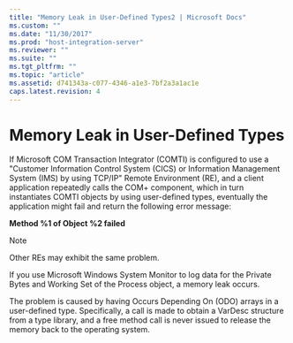 ```yaml
---
title: "Memory Leak in User-Defined Types2 | Microsoft Docs"
ms.custom: ""
ms.date: "11/30/2017"
ms.prod: "host-integration-server"
ms.reviewer: ""
ms.suite: ""
ms.tgt_pltfrm: ""
ms.topic: "article"
ms.assetid: d741343a-c077-4346-a1e3-7bf2a3a1ac1e
caps.latest.revision: 4
---
```

# Memory Leak in User-Defined Types
If Microsoft COM Transaction Integrator (COMTI) is configured to use a "Customer Information Control System (CICS) or Information Management System (IMS) by using TCP/IP" Remote Environment (RE), and a client application repeatedly calls the COM+ component, which in turn instantiates COMTI objects by using user-defined types, eventually the application might fail and return the following error message:  
  
 **Method %1 of Object %2 failed**  
  
> [!NOTE]
>  Other REs may exhibit the same problem.  
  
 If you use Microsoft Windows System Monitor to log data for the Private Bytes and Working Set of the Process object, a memory leak occurs.  
  
 The problem is caused by having Occurs Depending On (ODO) arrays in a user-defined type. Specifically, a call is made to obtain a VarDesc structure from a type library, and a free method call is never issued to release the memory back to the operating system.